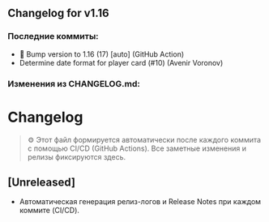 ## Changelog for v1.16

### Последние коммиты:
- 🔖 Bump version to 1.16 (17) [auto] (GitHub Action)
- Determine date format for player card (#10) (Avenir Voronov)
### Изменения из CHANGELOG.md:
# Changelog

> ⚙️ Этот файл формируется автоматически после каждого коммита с помощью CI/CD (GitHub Actions). Все заметные изменения и релизы фиксируются здесь.

## [Unreleased]
- Автоматическая генерация релиз-логов и Release Notes при каждом коммите (CI/CD). 
